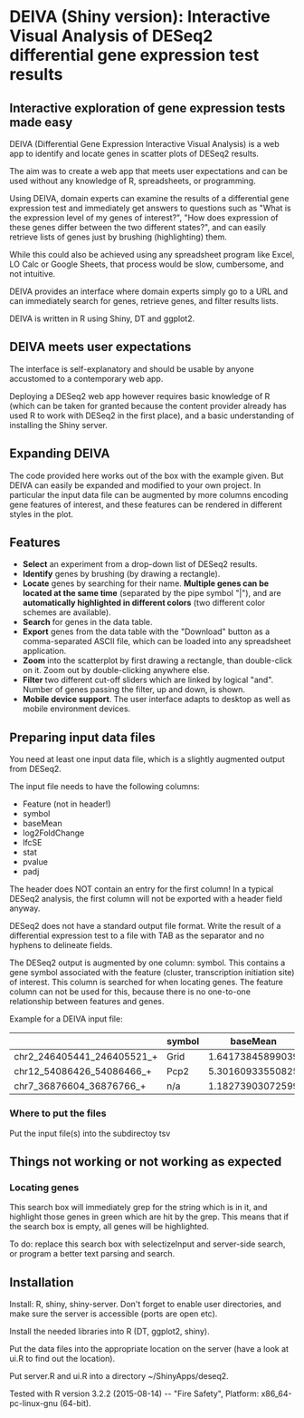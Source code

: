# DEIVA (Shiny version): Interactive Visual Analysis of DESeq2 differential gene expression test results 

## Interactive exploration of gene expression tests made easy
DEIVA (Differential Gene Expression Interactive Visual Analysis) is a web app to identify and locate genes in scatter plots of DESeq2 results. 

The aim was to create a web app that meets user expectations and can be used without any knowledge of R, spreadsheets, or programming.

Using DEIVA, domain experts can examine the results of a differential gene expression test and immediately get answers to questions such as "What is the expression level of my genes of interest?", "How does expression of these genes differ between the two different states?", and can easily retrieve lists of genes just by brushing (highlighting) them.

While this could also be achieved using any spreadsheet program like Excel, LO Calc or Google Sheets, that process would be slow, cumbersome, and not intuitive.

DEIVA provides an interface where domain experts simply go to a URL and can immediately search for genes, retrieve genes, and filter results lists.

DEIVA is written in R using Shiny, DT and ggplot2.

## DEIVA meets user expectations
The interface is self-explanatory and should be usable by anyone accustomed to a contemporary web app. 

Deploying a DESeq2 web app however requires basic knowledge of R (which can be taken for granted because the content provider already has used R to work with DESeq2 in the first place), and a basic understanding of installing the Shiny server.

## Expanding DEIVA
The code provided here works out of the box with the example given. But DEIVA can easily be expanded and modified to your own project. In particular the input data file can be augmented by more columns encoding gene features of interest, and these features can be rendered in different styles in the plot. 

## Features
* **Select** an experiment from a drop-down list of DESeq2 results.
* **Identify** genes by brushing (by drawing a rectangle).
* **Locate** genes by searching for their name. **Multiple genes can be located at the same time** (separated by the pipe symbol "|"), and are **automatically highlighted in different colors** (two different color schemes are available).
* **Search** for genes in the data table.
* **Export** genes from the data table with the "Download" button as a comma-separated ASCII file, which can be loaded into any spreadsheet application.
* **Zoom** into the scatterplot by first drawing a rectangle, than double-click on it. Zoom out by double-clicking anywhere else.
* **Filter** two different cut-off sliders which are linked by logical "and". Number of genes passing the filter, up and down, is shown.
* **Mobile device support**. The user interface adapts to desktop as well as mobile environment devices.

## Preparing input data files
You need at least one input data file, which is a slightly augmented output from DESeq2.

The input file needs to have the following columns:

* Feature (not in header!)
* symbol
* baseMean
* log2FoldChange
* lfcSE
* stat
* pvalue
* padj

The header does NOT contain an entry for the first column! In a typical DESeq2 analysis, the first column will not be exported with a header field anyway.

DESeq2 does not have a standard output file format. Write the result of a differential expression test to a file with TAB as the separator and no hyphens to delineate fields.

The DESeq2 output is augmented by one column: symbol. This contains a gene symbol associated with the feature (cluster, transcription initiation site) of interest. This column is searched for when locating genes. The feature column can not be used for this, because there is no one-to-one relationship between features and genes.

Example for a DEIVA input file:

|	|symbol	|baseMean	|log2FoldChange		|lfcSE		|stat		|pvalue		|padj|
|---	|---	|---		|---			|---		|---		|---		|--- |
|chr2\_246405441\_246405521\_+	| Grid|1.64173845899039|0.899050240043084|4.76263324936837|0.188771671671825|0.850271775363256|0.925548049366256|
|chr12\_54086426\_54086466\_+	| Pcp2|5.30160933550825|1.61745325417192|4.82390235826869|0.335299749879769|0.737398982387807|0.864181693747462|
|chr7\_36876604\_36876766\_+	| n/a|1.18273903072599|-6.06413567391466|3.87533117153996|1.564804504567|0.117628755226941|0.585133009869474|

### Where to put the files

Put the input file(s) into the subdirectoy tsv


## Things not working or not working as expected ##

### Locating genes
This search box will immediately grep for the string which is in it, and highlight those genes in green which are hit by the grep. This means that if the search box is empty, all genes will be highlighted.

To do: replace this search box with selectizeInput and server-side search, or program a better text parsing and search.

## Installation
Install: R, shiny, shiny-server. Don't forget to enable user directories, and make sure the server is accessible (ports are open etc).

Install the needed libraries into R (DT, ggplot2, shiny).

Put the data files into the appropriate location on the server (have a look at ui.R to find out the location).

Put server.R and ui.R into a directory ~/ShinyApps/deseq2.

Tested with R version 3.2.2 (2015-08-14) -- "Fire Safety", Platform: x86_64-pc-linux-gnu (64-bit).

